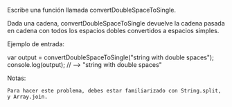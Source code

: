 Escribe una función llamada convertDoubleSpaceToSingle.

Dada una cadena, convertDoubleSpaceToSingle devuelve la cadena pasada en cadena con todos los espacios dobles convertidos a espacios simples.

Ejemplo de entrada:

var output = convertDoubleSpaceToSingle("string  with  double  spaces");
console.log(output); // --> "string with double spaces"

Notas:

    Para hacer este problema, debes estar familiarizado con String.split, y Array.join.

